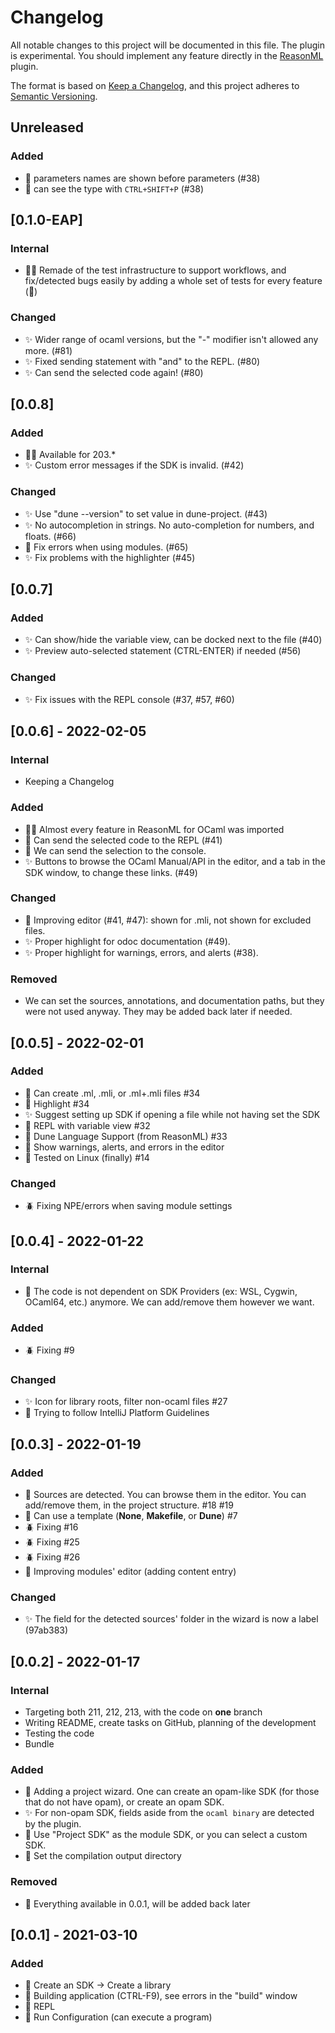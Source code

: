 # Changelog

All notable changes to this project will be documented in this file.
The plugin is experimental. You should implement any feature directly in the [ReasonML](https://github.com/giraud/reasonml-idea-plugin) plugin.

The format is based on [Keep a Changelog](https://keepachangelog.com/en/1.0.0/),
and this project adheres to [Semantic Versioning](https://semver.org/spec/v2.0.0.html).

## Unreleased
### Added
- 🚀 parameters names are shown before parameters (#38)
- 🚀 can see the type with `CTRL+SHIFT+P` (#38)

## [0.1.0-EAP]
### Internal
- 🚀🚀 Remade of the test infrastructure to support workflows, and fix/detected bugs easily by adding a whole set of tests for every feature (🥲)

### Changed
- ✨ Wider range of ocaml versions, but the "-" modifier isn't allowed any more. (#81)
- ✨ Fixed sending statement with "and" to the REPL. (#80)
- ✨ Can send the selected code again! (#80)

## [0.0.8]
### Added
- 🚀🚀 Available for 203.*
- ✨ Custom error messages if the SDK is invalid. (#42)

### Changed
- ✨ Use "dune --version" to set value in dune-project. (#43)
- ✨ No autocompletion in strings. No auto-completion for numbers, and floats. (#66)
- 🚀 Fix errors when using modules. (#65)
- ✨ Fix problems with the highlighter (#45)

## [0.0.7]
### Added
- ✨ Can show/hide the variable view, can be docked next to the file (#40)
- ✨ Preview auto-selected statement (CTRL-ENTER) if needed (#56)

### Changed
- ✨ Fix issues with the REPL console (#37, #57, #60)

## [0.0.6] - 2022-02-05
### Internal
- Keeping a Changelog

### Added
- 🚀🚀 Almost every feature in ReasonML for OCaml was imported
- 🚀 Can send the selected code to the REPL (#41)
- 🚀 We can send the selection to the console.
- ✨ Buttons to browse the OCaml Manual/API in the editor, and a tab in the SDK window, to change these links. (#49)

### Changed
- 🚀 Improving editor (#41, #47): shown for .mli, not shown for excluded files.
- ✨ Proper highlight for odoc documentation (#49).
- ✨ Proper highlight for warnings, errors, and alerts (#38).

### Removed
- We can set the sources, annotations, and documentation paths, but they were not used anyway. They may be added back later if needed.

## [0.0.5] - 2022-02-01
### Added
- 🚀 Can create .ml, .mli, or .ml+.mli files #34
- 🚀 Highlight #34
- ✨ Suggest setting up SDK if opening a file while not having set the SDK
- 🚀 REPL with variable view #32
- 🚀 Dune Language Support (from ReasonML) #33
- 🚀 Show warnings, alerts, and errors in the editor
- 🚀 Tested on Linux (finally) #14

### Changed
- 🪲 Fixing NPE/errors when saving module settings

## [0.0.4] - 2022-01-22
### Internal
- 🚀 The code is not dependent on SDK Providers (ex: WSL, Cygwin, OCaml64, etc.) anymore. We can add/remove them however we want.

### Added
- 🪲 Fixing #9

### Changed
- ✨ Icon for library roots, filter non-ocaml files #27
- 🚀 Trying to follow IntelliJ Platform Guidelines

## [0.0.3] - 2022-01-19
### Added
- 🚀 Sources are detected. You can browse them in the editor. You can add/remove them, in the project structure. #18 #19
- 🚀 Can use a template (**None**, **Makefile**, or **Dune**) #7
- 🪲 Fixing #16
- 🪲 Fixing #25
- 🪲 Fixing #26
- 🚀 Improving modules' editor (adding content entry)

### Changed
- ✨ The field for the detected sources' folder in the wizard is now a label (97ab383)

## [0.0.2] - 2022-01-17
### Internal
- Targeting both 211, 212, 213, with the code on **one** branch
- Writing README, create tasks on GitHub, planning of the development
- Testing the code
- Bundle

### Added
- 🚀 Adding a project wizard. One can create an opam-like SDK (for those that do not have opam), or create an opam SDK. 
- ✨ For non-opam SDK, fields aside from the `ocaml binary` are detected by the plugin.
- 🚀 Use "Project SDK" as the module SDK, or you can select a custom SDK.
- 🚀 Set the compilation output directory

### Removed
- 📘 Everything available in 0.0.1, will be added back later

## [0.0.1] - 2021-03-10
### Added
- 📘 Create an SDK -> Create a library
- 📘 Building application (CTRL-F9), see errors in the "build" window
- 📘 REPL
- 📘 Run Configuration (can execute a program)